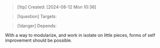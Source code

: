 
>[!tip] Created: [2024-08-12 Mon 10:36]

>[!question] Targets: 

>[!danger] Depends: 

With a way to modularize, and work in isolate on little pieces, forms of self improvement should be possible.

